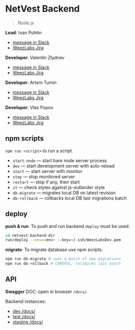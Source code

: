 # NetVest Backend

> Node.js

**Lead**: Ivan Puhtin

* [message in Slack](https://weezlabs.slack.com/messages/@strider/)
* [WeezLabs Jira](https://weezlabs.atlassian.net/wiki/display/~teamfortresslife)

**Developer**: Valentin Zlydnev

* [message in Slack](https://weezlabs.slack.com/messages/@jettary/)
* [WeezLabs Jira](https://weezlabs.atlassian.net/wiki/display/~vzlydnev)

**Developer**: Artem Tumin

* [message in Slack](https://weezlabs.slack.com/messages/@artem/)
* [WeezLabs Jira](https://weezlabs.atlassian.net/wiki/display/~arttumin)

**Developer**: Vlas Popov

* [message in Slack](https://weezlabs.slack.com/messages/@no8ody0ne/)
* [WeezLabs Jira](https://weezlabs.atlassian.net/wiki/display/~vlas)


## npm scripts
`npm run <script>` to run a script.

* `start-node` — start bare node server process
* `dev` — start development server with auto-reload
* `start` — start server with monitor
* `stop` — stop monitored server
* `restart` — stop if any, then start
* `st` — check styles against js-outlander style
* `db-migrate` — migrates local DB on latest revision
* `db-rollback` — rollbacks local DB last migrations batch

## deploy

**push & run**:
To push and run backend `deploy` must be used.
```sh
cd netvest-backend-dir
run/deploy --env=<env> --key=~/.ssh/WeezLabsDev.pem
```

**migrate**:
To migrate database use npm scripts.
```sh
npm run db-migrate # runs a batch of new migrations
npm run db-rollback # CAREFUL; rollbacks last batch
```


## API
**Swagger** DOC: open in browser `/docs/`.

Backend instances:
* [dev /docs/](http://ec2-35-161-140-145.us-west-2.compute.amazonaws.com:8000/docs/)
* [test /docs/](http://ec2-35-161-140-145.us-west-2.compute.amazonaws.com:8080/docs/)
* [staging /docs/](http://ec2-35-161-140-145.us-west-2.compute.amazonaws.com/docs/)
